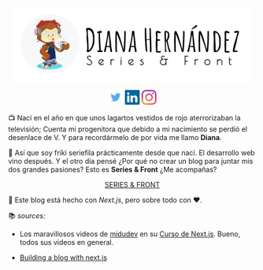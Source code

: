 <p align="center">
<img align="center" src="/public/img/header.PNG" alt="header blog" />
<p align="center"><a href="https://twitter.com/dianait_"><img src="https://github.com/DianaIT/DianaIT/blob/master/img/social/twitter.png" alt="dianait_" width="30"/></a>
<a href="https://www.linkedin.com/in/dianahernandezsoler/"><img src="https://github.com/DianaIT/DianaIT/blob/master/img/social/linkedin.svg" alt="dianahernandezsoler" width="30"/></a>
<a href="https://www.instagram.com/dianait_"><img src="https://github.com/DianaIT/DianaIT/blob/master/img/social/instagram.svg" alt="dianait" width="30"/></a>
</p>

📺 Nací en el año en que unos lagartos vestidos de rojo aterrorizaban la televisión; Cuenta mi progenitora que debido a mi nacimiento se perdió el desenlace de V. Y para recordármelo de por vida me llamo **Diana**.

🖖 Así que soy friki seriefila prácticamente desde que nací. El desarrollo web vino después. Y el otro día pensé ¿Por qué no crear un blog para juntar mis dos grandes pasiones?
Esto es **Series & Front** ¿Me acompañas?

<p align="center" > <a href="https://dianait.vercel.app">SERIES & FRONT</a></p>

:hammer: Este blog está hecho con _Next.js_, pero sobre todo con ❤️.

📚 _sources:_

- Los maravillosos videos de [midudev](https://github.com/) en su [Curso de Next.js](https://www.youtube.com/watch?v=2jxc8DMzt0I). Bueno, todos sus videos en general.

- [Building a blog with next.js](https://css-tricks.com/building-a-blog-with-next-js/)
